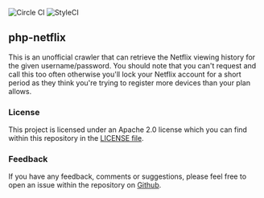 ![Circle CI](https://circleci.com/gh/phpscrapers/netflix.png?style=shield " ") 
![StyleCI](https://styleci.io/repos/102385804/shield " ")

## php-netflix

This is an unofficial crawler that can retrieve the Netflix viewing history 
for the given username/password. You should note that you can't request and 
call this too often otherwise you'll lock your Netflix account for a short 
period as they think you're trying to register more devices than your plan 
allows.


### License

This project is licensed under an Apache 2.0 license which you can find within
this repository in the [LICENSE file](https://github.com/phpscrapers/netflix/blob/master/LICENSE).


### Feedback

If you have any feedback, comments or suggestions, please feel free to open an
issue within the repository on [Github](https://github.com/phpscrapers/netflix).
